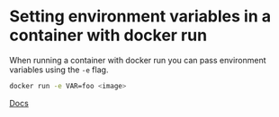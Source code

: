 # Setting environment variables in a container with docker run

When running a container with docker run you can pass environment variables using the `-e` flag.

```bash
docker run -e VAR=foo <image>
```

[Docs](https://docs.docker.com/reference/cli/docker/container/run/#env)